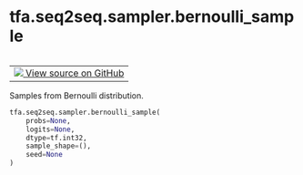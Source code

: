 <div itemscope itemtype="http://developers.google.com/ReferenceObject">
<meta itemprop="name" content="tfa.seq2seq.sampler.bernoulli_sample" />
<meta itemprop="path" content="Stable" />
</div>

# tfa.seq2seq.sampler.bernoulli_sample


<table class="tfo-notebook-buttons tfo-api" align="left">

<td>
  <a target="_blank" href="https://github.com/tensorflow/addons/tree/r0.5/tensorflow_addons/seq2seq/sampler.py#L714-L733">
    <img src="https://www.tensorflow.org/images/GitHub-Mark-32px.png" />
    View source on GitHub
  </a>
</td></table>



Samples from Bernoulli distribution.

``` python
tfa.seq2seq.sampler.bernoulli_sample(
    probs=None,
    logits=None,
    dtype=tf.int32,
    sample_shape=(),
    seed=None
)
```



<!-- Placeholder for "Used in" -->
